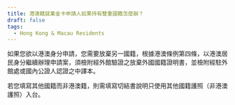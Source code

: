```yaml
---
title: 港澳籍就業金卡申請人如果持有雙重國籍怎麼辦？
draft: false
tags:
  - Hong Kong & Macau Residents
---
```

如果您欲以港澳身分申請，您需要放棄另一國籍，根據港澳條例第四條，以港澳居民身分繼續辦理申請案，須檢附經外館驗證之放棄外國國籍證明書，並檢附經駐外館處或國內公證人認證之中譯本。

若您填寫其他國籍而非港澳籍，則需填寫切結書說明只使用其他國籍護照（非港澳護照）入台。